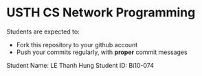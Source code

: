 USTH CS Network Programming
=====================================

Students are expected to:
* Fork this repository to your github account
* Push your commits regularly, with **proper** commit messages

Student Name: LE Thanh Hung
Student ID: Bi10-074
